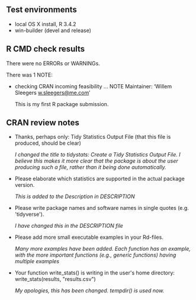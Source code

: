 ## Test environments
* local OS X install, R 3.4.2
* win-builder (devel and release)

## R CMD check results
There were no ERRORs or WARNINGs. 

There was 1 NOTE:

* checking CRAN incoming feasibility ... NOTE
  Maintainer: ‘Willem Sleegers <w.sleegers@me.com>’
  
  This is my first R package submission.

## CRAN review notes

* Thanks, perhaps only:
  Tidy Statistics Output File (that this file is produced, should be clear)

  	*I changed the title to tidystats: Create a Tidy Statistics Output File. I believe this makes it more clear that the package is about the user producing such a file, rather than it being done automatically.*

* Please elaborate which statistics are supported in the actual package version.

  	*This is added to the Description in DESCRIPTION*

* Please write package names and software names in single quotes (e.g. 'tidyverse').

  	*I have changed this in the DESCRIPTION file*

* Please add more small executable examples in your Rd-files.

  	*Many more examples have been added. Each function has an example, with the more important functions (e.g., generic functions) having multiple examples*

* Your function write_stats() is writing in the user's home directory: write_stats(results, "results.csv")

  	*My apologies, this has been changed. tempdir() is used now.*